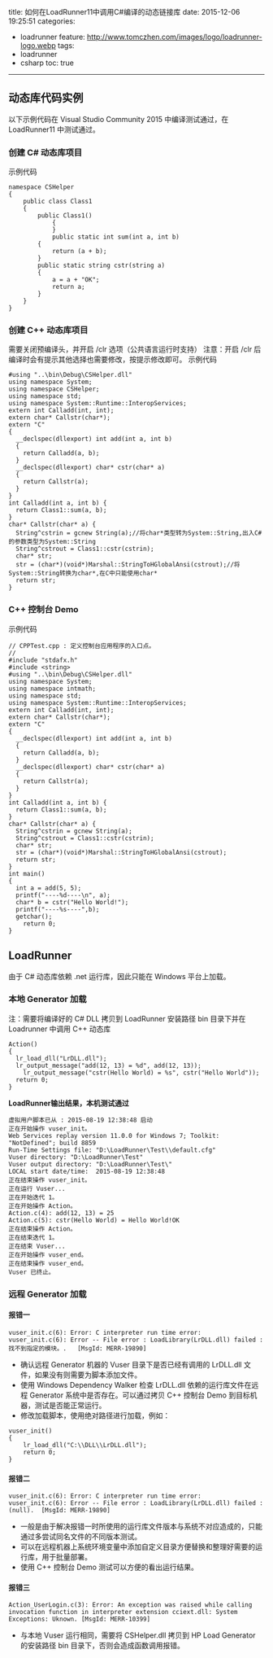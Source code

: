 title: 如何在LoadRunner11中调用C#编译的动态链接库
date: 2015-12-06 19:25:51
categories:
  - loadrunner
feature: http://www.tomczhen.com/images/logo/loadrunner-logo.webp
tags:
  - loadrunner
  - csharp
toc: true
---
<h2 id="dllcode">动态库代码实例</h2>

以下示例代码在 Visual Studio Community 2015 中编译测试通过，在 LoadRunner11 中测试通过。

<h3 id="csharp">创建 C# 动态库项目</h3>

示例代码
```
namespace CSHelper
{
    public class Class1
    {
        public Class1()
            {
            }
            public static int sum(int a, int b)
        {
            return (a + b);
        }
        public static string cstr(string a)
        {
            a = a + "OK";
            return a;
        }
    }
}
```

<!-- more -->

<h3 id="cpp">创建 C++ 动态库项目</h3>

需要关闭预编译头，并开启 /clr 选项（公共语言运行时支持）
注意：开启 /clr 后编译时会有提示其他选择也需要修改，按提示修改即可。
示例代码
```
#using "..\bin\Debug\CSHelper.dll"
using namespace System;
using namespace CSHelper;
using namespace std;
using namespace System::Runtime::InteropServices;
extern int Calladd(int, int);
extern char* Callstr(char*);
extern "C"
{
  __declspec(dllexport) int add(int a, int b)
  {
    return Calladd(a, b);
  }
  __declspec(dllexport) char* cstr(char* a)
  {
    return Callstr(a);
  }
}
int Calladd(int a, int b) {
  return Class1::sum(a, b);
}
char* Callstr(char* a) {
  String^cstrin = gcnew String(a);//将char*类型转为System::String,出入C#的参数类型为System::String
  String^cstrout = Class1::cstr(cstrin);
  char* str;
  str = (char*)(void*)Marshal::StringToHGlobalAnsi(cstrout);//将System::String转换为char*,在C中只能使用char*
  return str;
}
```
<h3 id="cppdemo">C++ 控制台 Demo</h3>

示例代码
```
// CPPTest.cpp : 定义控制台应用程序的入口点。
//
#include "stdafx.h"
#include <string>
#using "..\bin\Debug\CSHelper.dll"
using namespace System;
using namespace intmath;
using namespace std;
using namespace System::Runtime::InteropServices;
extern int Calladd(int, int);
extern char* Callstr(char*);
extern "C"
{
  __declspec(dllexport) int add(int a, int b)
  {
    return Calladd(a, b);
  }
  __declspec(dllexport) char* cstr(char* a)
  {
    return Callstr(a);
  }
}
int Calladd(int a, int b) {
  return Class1::sum(a, b);
}
char* Callstr(char* a) {
  String^cstrin = gcnew String(a);
  String^cstrout = Class1::cstr(cstrin);
  char* str;
  str = (char*)(void*)Marshal::StringToHGlobalAnsi(cstrout);
  return str;
}
int main()
{
  int a = add(5, 5);
  printf("----%d----\n", a);
  char* b = cstr("Hello World!");
  printf("----%s----",b);
  getchar();
    return 0;
}
```

<h2 id="lr">LoadRunner</h2>

由于 C# 动态库依赖 .net 运行库，因此只能在 Windows 平台上加载。

<h3 id="local-lr">本地 Generator 加载</h3>

注：需要将编译好的 C# DLL 拷贝到 LoadRunner 安装路径 bin 目录下并在 Loadrunner 中调用 C++ 动态库
```
Action()
{
  lr_load_dll("LrDLL.dll");
  lr_output_message("add(12, 13) = %d", add(12, 13));
    lr_output_message("cstr(Hello World) = %s", cstr("Hello World"));
  return 0;
}
```

**LoadRunner输出结果，本机测试通过**
```
虚拟用户脚本已从 : 2015-08-19 12:38:48 启动
正在开始操作 vuser_init。
Web Services replay version 11.0.0 for Windows 7; Toolkit: "NotDefined"; build 8859
Run-Time Settings file: "D:\LoadRunner\Test\\default.cfg"
Vuser directory: "D:\LoadRunner\Test"
Vuser output directory: "D:\LoadRunner\Test\"
LOCAL start date/time:  2015-08-19 12:38:48
正在结束操作 vuser_init。
正在运行 Vuser...
正在开始迭代 1。
正在开始操作 Action。
Action.c(4): add(12, 13) = 25
Action.c(5): cstr(Hello World) = Hello World!OK
正在结束操作 Action。
正在结束迭代 1。
正在结束 Vuser...
正在开始操作 vuser_end。
正在结束操作 vuser_end。
Vuser 已终止。
```

<h3 id="remote-lr">远程 Generator 加载</h3>

<h4>报错一</h4>

```
vuser_init.c(6): Error: C interpreter run time error: 
vuser_init.c(6): Error -- File error : LoadLibrary(LrDLL.dll) failed : 找不到指定的模块。.	[MsgId: MERR-19890]
```

*	确认远程 Generator 机器的 Vuser 目录下是否已经有调用的 LrDLL.dll 文件，如果没有则需要为脚本添加文件。
*	使用 Windows Dependency Walker 检查 LrDLL.dll 依赖的运行库文件在远程 Generator 系统中是否存在。可以通过拷贝 C++ 控制台 Demo 到目标机器，测试是否能正常运行。
*	修改加载脚本，使用绝对路径进行加载，例如：

```
vuser_init()
{
	lr_load_dll("C:\\DLL\\LrDLL.dll");
	return 0;
}
```

<h4>报错二</h4>

```
vuser_init.c(6): Error: C interpreter run time error: 
vuser_init.c(6): Error -- File error : LoadLibrary(LrDLL.dll) failed : (null).	[MsgId: MERR-19890]
```

* 一般是由于解决报错一时所使用的运行库文件版本与系统不对应造成的，只能通过多尝试同名文件的不同版本测试。
* 可以在远程机器上系统环境变量中添加自定义目录方便替换和整理好需要的运行库，用于批量部署。
* 使用 C++ 控制台 Demo 测试可以方便的看出运行结果。

<h4>报错三</h4>

```
Action_UserLogin.c(3): Error: An exception was raised while calling invocation function in interpreter extension cciext.dll: System Exceptions: Uknown.	[MsgId: MERR-10399]
```

* 与本地 Vuser 运行相同，需要将 CSHelper.dll 拷贝到 HP Load Generator 的安装路径 bin 目录下，否则会造成函数调用报错。
